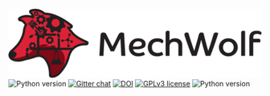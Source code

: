 ![MechWolf Wordmark](logo/wordmark3x.png)
![Python version](https://img.shields.io/badge/python-3.7-blue.svg)
[![Gitter chat](https://img.shields.io/badge/chat-on%20gitter-brightgreen.svg)](https://gitter.im/mechwolf-project)
[![DOI](https://img.shields.io/badge/DOI-to%20be%20determined-brightgreen.svg)](https://gitter.im/mechwolf-project)
[![GPLv3 license](https://img.shields.io/badge/License-GPLv3-blue.svg)](https://github.com/Benjamin-Lee/MechWolf/blob/master/LICENSE)
![Python version](https://img.shields.io/travis/Benjamin-Lee/MechWolf.svg)
